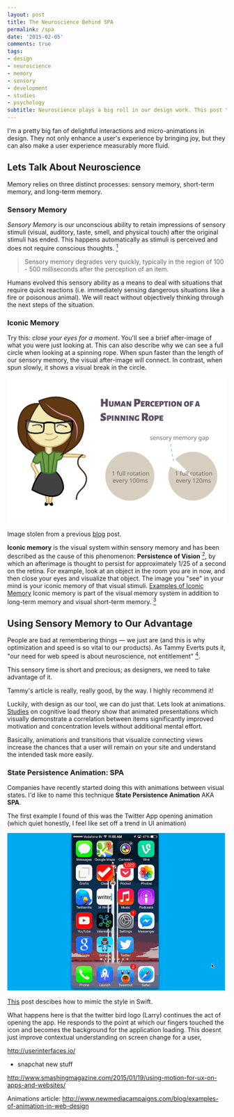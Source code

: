 ```yaml
---
layout: post
title: The Neuroscience Behind SPA
permalink: /spa
date: '2015-02-05'
comments: true
tags:
- design
- neuroscience
- memory
- sensory
- development
- studies
- psychology
subtitle: Neuroscience plays a big roll in our design work. This post takes a look at Sensory Memory and how animations can increase product comprehension.
---
```


I'm a pretty big fan of delightful interactions and micro-animations in design. They not only enhance a user's experience by bringing joy, but they can also make a user experience measurably more fluid.


## Lets Talk About Neuroscience

Memory relies on three distinct processes: sensory memory, short-term memory, and long-term memory.

### Sensory Memory

*Sensory Memory* is our unconscious ability to retain impressions of sensory stimuli (visual, auditory, taste, smell, and physical touch) after the original stimuli has ended. This happens automatically as stimuli is perceived and does not require conscious thoughts. [<sup>1</sup>](http://education-portal.com/academy/lesson/sensory-memory-definition-examples-types.html)

<blockquote class="right">Sensory memory degrades very quickly, typically in the region of 100 - 500 milliseconds after the perception of an item.</blockquote>

Humans evolved this sensory ability as a means to deal with situations that require quick reactions (i.e. immediately sensing dangerous situations like a fire or poisonous animal). We will react without objectively thinking through the next steps of the situation.


### Iconic Memory

Try this: *close your eyes for a moment*. You'll see a brief after-image of what you were just looking at. This can also describe why we can see a full circle when looking at a spinning rope. When spun faster than the length of our sensory memory, the visual after-image will connect. In contrast, when spun slowly, it shows a visual break in the circle.

![iconic memory](../images/posts/learning-types0.svg)

<div class="caption">Image stolen from a previous <a href="http://una.github.io/comprehension">blog</a> post.</div>

**Iconic memory** is the visual system within sensory memory and has been described as the cause of this phenomenon: **Persistence of Vision** [<sup>2</sup>](https://www.princeton.edu/~achaney/tmve/wiki100k/docs/Persistence_of_vision.html), by which an afterimage is thought to persist for approximately 1/25 of a second on the retina. For example, look at an object in the room you are in now, and then close your eyes and visualize that object. The image you "see" in your mind is your iconic memory of that visual stimuli. [Examples of Iconic Memory](http://examples.yourdictionary.com/examples-of-iconic-memory.html) Iconic memory is part of the visual memory system in addition to long-term memory and visual short-term memory. [<sup>3</sup>](http://psychology.about.com/od/iindex/f/iconic-memory.htm)

## Using Sensory Memory to Our Advantage

People are bad at remembering things &mdash; we just are (and this is why optimization and speed is so vital to our products). As Tammy Everts puts it, <quote>"our need for web speed is about neuroscience, not entitlement" [<sup>4</sup>](http://www.webperformancetoday.com/2012/03/21/neuroscience-page-speed-web-performance/)</quote>.

<a class="twitter-share quote">This sensory time is short and precious; as designers, we need to take advantage of it.</a>

<aside>Tammy's article is really, really good, by the way. I highly recommend it!</aside>

Luckily, with design as our tool, we can do just that. Lets look at animations. [Studies](http://dl.acm.org/citation.cfm?id=1599820) on cognitive load theory show that animated presentations which visually demonstrate a correlation between items significantly improved motivation and concentration levels without additional mental effort.

<a class="twitter-share quote">Basically, animations and transitions that visualize connecting views increase the chances that a user will remain on your site and understand the intended task more easily.</a>

### State Persistence Animation: SPA

Companies have recently started doing this with animations between visual states. I'd like to name this technique **State Persistence Animation** AKA **SPA**.

The first example I found of this was the Twitter App opening animation (which quiet honestly, I feel like set off a trend in UI animation)

![Twitter Opening Animation](../images/posts/spa-animations/twitter-opening.gif)
<div class="caption"><a href="http://iosdevtips.co/post/88481653818/twitter-ios-app-bird-zoom-animation">This</a> post descibes how to mimic the style in Swift.</div>

What happens here is that the twitter bird logo (Larry) continues the act of opening the app. He responds to the point at which our fingers touched the icon and becomes the background for the application loading. This doesnt just improve contextual understanding on screen change for a user,

http://userinterfaces.io/


- snapchat new stuff

http://www.smashingmagazine.com/2015/01/19/using-motion-for-ux-on-apps-and-websites/

Animations article: http://www.newmediacampaigns.com/blog/examples-of-animation-in-web-design

